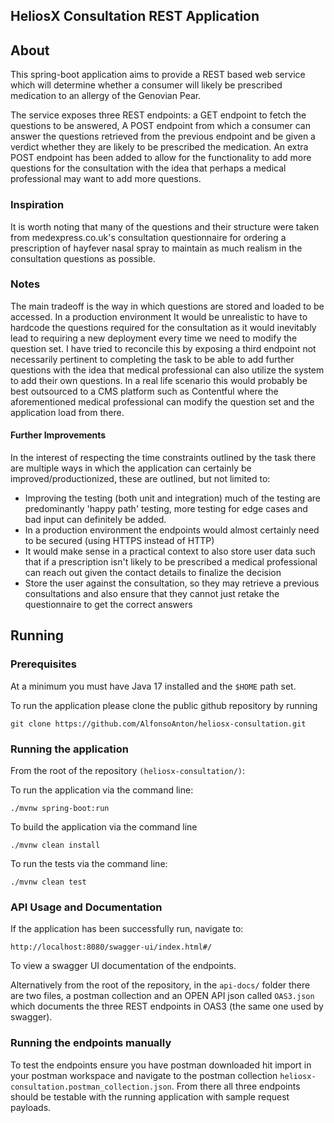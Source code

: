 ## HeliosX Consultation REST Application

## About

This spring-boot application aims to provide a REST based web service which will determine whether a consumer
will likely be prescribed medication to an allergy of the Genovian Pear.

The service exposes three REST endpoints: a GET endpoint to fetch the questions to be answered, A POST endpoint
from which a consumer can answer the questions retrieved from the previous endpoint and be given a verdict whether they
are likely to be prescribed the medication. An extra POST endpoint has been added to allow for the functionality
to add more questions for the consultation with the idea that perhaps a medical professional may want to add more questions.

### Inspiration

It is worth noting that many of the questions and their structure were taken from medexpress.co.uk's consultation questionnaire
for ordering a prescription of hayfever nasal spray to maintain as much realism in the consultation questions as possible.

### Notes

The main tradeoff is the way in which questions are stored and loaded to be accessed. In a production environment
It would be unrealistic to have to hardcode the questions required for the consultation as it would inevitably lead to requiring a
new deployment every time we need to modify the question set. I have tried to reconcile this by exposing a third endpoint not necessarily
pertinent to completing the task to be able to add further questions with the idea that medical professional can also utilize the system
to add their own questions. In a real life scenario this would probably be best outsourced to a CMS platform such as Contentful where
the aforementioned medical professional can modify the question set and the application load from there.

#### Further Improvements

In the interest of respecting the time constraints outlined by the task there are multiple ways in which the application can certainly
 be improved/productionized, these are outlined, but not limited to:

- Improving the testing (both unit and integration) much of the testing are predominantly 'happy path' testing, more testing
for edge cases and bad input can definitely be added.
- In a production environment the endpoints would almost certainly need to be secured (using HTTPS instead of HTTP)
- It would make sense in a practical context to also store user data such that if a prescription isn't likely to be prescribed
a medical professional can reach out given the contact details to finalize the decision
- Store the user against the consultation, so they may retrieve a previous consultations and also ensure that they cannot just
retake the questionnaire to get the correct answers

## Running


### Prerequisites

At a minimum you must have Java 17 installed and the ``$HOME`` path set.

To run the application please clone the public github repository by running

```
git clone https://github.com/AlfonsoAnton/heliosx-consultation.git 
```

### Running the application

From the root of the repository `(heliosx-consultation/)`:

To run the application via the command line: 
```
./mvnw spring-boot:run
```

To build the application via the command line 

```
./mvnw clean install
```

To run the tests via the command line:

```
./mvnw clean test
```

### API Usage and Documentation

If the application has been successfully run, navigate to:

```
http://localhost:8080/swagger-ui/index.html#/
```

To view a swagger UI documentation of the endpoints.

Alternatively from the root of the repository, in the ``api-docs/`` folder there are two files, a postman 
collection and an OPEN API json called `OAS3.json` which documents the three REST endpoints in OAS3 (the same one used by swagger).

### Running the endpoints manually

To test the endpoints ensure you have postman downloaded hit import in your postman workspace and navigate to the postman collection 
`heliosx-consultation.postman_collection.json`. From there all three endpoints should be testable with the running application
with sample request payloads.








